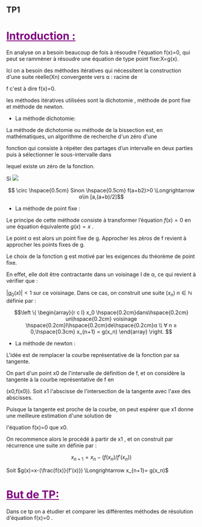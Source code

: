 ## TP1
<h1 style="color:#800080;text-decoration:underline "> Introduction :</h1>
<p> 
    En analyse on a besoin beaucoup de fois à résoudre l'équation f(x)=0, qui peut se rammèner à résoudre une équation de type point fixe:X=g(x). 
    
 Ici on a besoin des méthodes itératives qui nécessitent la construction d'une suite réelle(Xn) convergente vers  α : racine de 
 
 f c'est à dire f(x)=0.
 
  les méthodes itératives utilisées sont  la dichotomie , méthode de pont fixe et méthode de newton.  </p>
  
   * La méthode dichotomie: 
  
  La méthode de dichotomie ou méthode de la bissection est, en mathématiques, un algorithme de recherche d'un zéro d'une 
  
  fonction qui consiste à répéter des partages d’un intervalle en deux parties puis à sélectionner le sous-intervalle dans 
  
  lequel existe un zéro de la fonction.
   
  Si <img src="https://render.githubusercontent.com/render/math?math=f(a+b2)≤0 \Longrightarrow	α\in [(a+b)/2,b]">

  $$ \circ \hspace{0.5cm} Sinon \hspace{0.5cm} f(a+b2)>0 \Longrightarrow	α\in [a,(a+b)/2]$$

  * La méthode de point fixe :

Le principe de cette méthode consiste à transformer l’équation $f(x) = 0$ en une équation équivalente $g(x) = x$ .

Le point α est alors un point fixe de g. Approcher les zéros de f revient à approcher les points fixes de g. 

Le choix de la fonction g est motivé par les exigences du théorème de point fixe.

En effet, elle doit être contractante dans un voisinage I de α, ce qui revient à vérifier que :

$|g_0(x)| < 1$ sur ce voisinage. Dans ce cas, on construit une suite $(x_n)$ $n \in \mathbb{N}$ définie par :

  $$\left \{
   \begin{array}{r c l}
      x_0 \hspace{0.2cm}dans\hspace{0.2cm} un\hspace{0.2cm} voisinage \hspace{0.2cm}I\hspace{0.2cm}de\hspace{0.2cm}α \\
      ∀ n ≥ 0,\hspace{0.3cm} x_{n+1} = g(x_n) 
   \end{array}
   \right. $$
   
   
   * La méthode de newton :
   
L'idée est de remplacer la courbe représentative de la fonction par sa tangente.

On part d'un point x0 de l'intervalle de définition de f, et on considère la tangente à la courbe représentative de f en

(x0,f(x0)). Soit x1 l'abscisse de l'intersection de la tangente avec l'axe des abscisses. 

Puisque la tangente est proche de la courbe, on peut espérer que x1 donne une meilleure estimation d'une solution de 

l'équation f(x)=0 que x0.

On recommence alors le procédé à partir de x1 , et on construit par récurrence une suite xn définie par :

$$x_{n+1}=x_n-(f(x_n)/f'(x_n))$$

Soit $g(x)=x-(\frac{f(x)}{f'(x)}) \Longrightarrow x_{n+1}= g(x_n)$
  
<h1 style="color:#800080;text-decoration:underline "> But de TP:</h1>

Dans ce tp on a étudier et comparer les différentes méthodes de résolution d'équation f(x)=0 .
